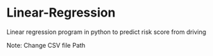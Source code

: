 # Linear-Regression
Linear regression program in python to predict risk score from driving

Note:
Change CSV file Path
